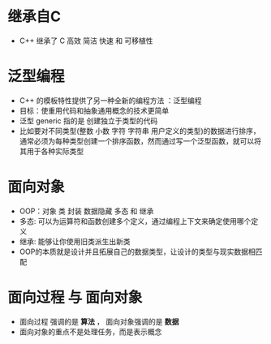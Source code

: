 # 继承自C
- C++ 继承了 C 高效 简洁 快速 和 可移植性

# 泛型编程
- C++ 的模板特性提供了另一种全新的编程方法 ：泛型编程
- 目标：使重用代码和抽象通用概念的技术更简单
- 泛型 generic 指的是 创建独立于类型的代码
- 比如要对不同类型(整数 小数 字符 字符串 用户定义的类型)的数据进行排序，通常必须为每种类型创建一个排序函数，然而通过写一个泛型函数，就可以将其用于各种实际类型

# 面向对象
- OOP：对象 类 封装 数据隐藏 多态 和 继承
- 多态: 可以为运算符和函数创建多个定义，通过编程上下文来确定使用哪个定义
- 继承: 能够让你使用旧类派生出新类
- OOP的本质就是设计并且拓展自己的数据类型，让设计的类型与现实数据相匹配

# 面向过程 与 面向对象
- 面向过程 强调的是 **算法** ， 面向对象强调的是 **数据**
- 面向对象的重点不是处理任务，而是表示概念
